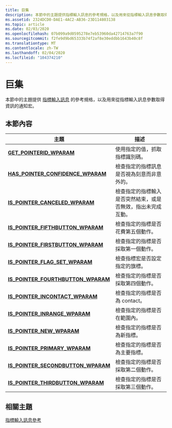 ```yaml
---
title: 巨集
description: 本節中的主題提供指標輸入訊息的參考規格，以及用來從指標輸入訊息參數取得資訊的通知宏。
ms.assetid: 2324DCD0-DAE1-4AC2-AB36-23D114803138
ms.topic: article
ms.date: 02/03/2020
ms.openlocfilehash: 07b099a9d0595278e7eb53960da42714763a7f90
ms.sourcegitcommit: f2fe9d9bd65333b74f2af8e30eddbb1643b40c8f
ms.translationtype: MT
ms.contentlocale: zh-TW
ms.lasthandoff: 02/04/2020
ms.locfileid: "104374210"
---
```

# <a name="macros"></a>巨集

本節中的主題提供 [指標輸入訊息](messages-and-notifications-portal.md) 的參考規格，以及用來從指標輸入訊息參數取得資訊的通知宏。

## <a name="in-this-section"></a>本節內容



| 主題                                                                                  | 描述                                                                                                                         |
|----------------------------------------------------------------------------------------|-------------------------------------------------------------------------------------------------------------------------------------|
| [**GET_POINTERID_WPARAM**](/previous-versions/windows/desktop/api)<br/>                      | 使用指定的值，抓取指標識別碼。 <br/>                                                                     |
| [**HAS_POINTER_CONFIDENCE_WPARAM**](/previous-versions/windows/desktop/api)<br/>   | 檢查指定的指標訊息是否視為刻意而非意外的。<br/>                           |
| [**IS_POINTER_CANCELED_WPARAM**](/previous-versions/windows/desktop/api)<br/>         | 檢查指定的指標輸入是否突然結束，或是否無效，指出未完成互動。<br/> |
| [**IS_POINTER_FIFTHBUTTON_WPARAM**](/previous-versions/windows/desktop/api)<br/>   | 檢查指定的指標是否花費第五個動作。 <br/>                                                                 |
| [**IS_POINTER_FIRSTBUTTON_WPARAM**](/previous-versions/windows/desktop/api)<br/>   | 檢查指定的指標是否採取第一個動作。<br/>                                                                  |
| [**IS_POINTER_FLAG_SET_WPARAM**](/previous-versions/windows/desktop/api)<br/>        | 檢查指標宏是否設定指定的旗標。 <br/>                                                                 |
| [**IS_POINTER_FOURTHBUTTON_WPARAM**](/previous-versions/windows/desktop/api)<br/> | 檢查指定的指標是否採取第四個動作。 <br/>                                                                |
| [**IS_POINTER_INCONTACT_WPARAM**](/previous-versions/windows/desktop/api)<br/>       | 檢查指定的指標是否為 contact。 <br/>                                                                     |
| [**IS_POINTER_INRANGE_WPARAM**](/previous-versions/windows/desktop/api)<br/>           | 檢查指定的指標是否在範圍內。 <br/>                                                                       |
| [**IS_POINTER_NEW_WPARAM**](/previous-versions/windows/desktop/api)<br/>                   | 檢查指定的指標是否為新指標。 <br/>                                                                  |
| [**IS_POINTER_PRIMARY_WPARAM**](/previous-versions/windows/desktop/api)<br/>           | 檢查指定的指標是否為主要指標。 <br/>                                                            |
| [**IS_POINTER_SECONDBUTTON_WPARAM**](/previous-versions/windows/desktop/api)<br/> | 檢查指定的指標是否採取第二個動作。 <br/>                                                                |
| [**IS_POINTER_THIRDBUTTON_WPARAM**](/previous-versions/windows/desktop/api)<br/>   | 檢查指定的指標是否採取第三個動作。 <br/>                                                                 |



 

## <a name="related-topics"></a>相關主題

<dl> <dt>

[指標輸入訊息參考](wmpointer-reference.md)
</dt> </dl>

 

 






